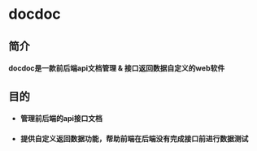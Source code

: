 # docdoc
## 简介
#### docdoc是一款前后端api文档管理 & 接口返回数据自定义的web软件
## 目的
+ #### 管理前后端的api接口文档
+ #### 提供自定义返回数据功能，帮助前端在后端没有完成接口前进行数据测试


